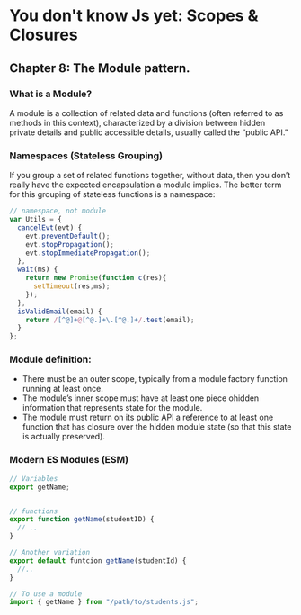 # You don't know Js yet: Scopes & Closures

## Chapter 8: The Module pattern.
### What is a Module?
A module is a collection of related data and functions (often referred to as methods in this context), characterized by a division between hidden private details and public accessible details, usually called the “public API.”

### Namespaces (Stateless Grouping)
If you group a set of related functions together, without data, then you don’t really have the expected encapsulation a module implies. The better term for this grouping of stateless functions is a namespace:
```js
// namespace, not module
var Utils = {
  cancelEvt(evt) {
    evt.preventDefault();
    evt.stopPropagation();
    evt.stopImmediatePropagation();
  },
  wait(ms) {
    return new Promise(function c(res){
      setTimeout(res,ms);
    });
  },
  isValidEmail(email) {
    return /[^@]+@[^@.]+\.[^@.]+/.test(email);
  }
};
```

### Module definition:
- There must be an outer scope, typically from a module factory function running at least once.
- The module’s inner scope must have at least one piece ohidden information that represents state for the module.
- The module must return on its public API a reference to at least one function that has closure over the hidden module state (so that this state is actually preserved).

### Modern ES Modules (ESM)
```js
// Variables
export getName;


// functions
export function getName(studentID) {
  // ..
}

// Another variation
export default funtcion getName(studentId) {
  //..
}

// To use a module
import { getName } from "/path/to/students.js";
```